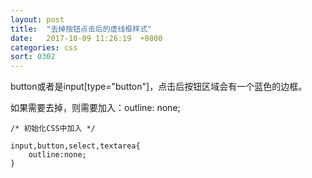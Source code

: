 ```yaml
---
layout: post
title:  "去掉按钮点击后的虚线框样式"
date:   2017-10-09 11:26:19  +0800
categories: css
sort: 0302
---
```


button或者是input[type="button"]，点击后按钮区域会有一个蓝色的边框。

如果需要去掉，则需要加入：outline: none;

```
/* 初始化CSS中加入 */

input,button,select,textarea{
    outline:none;
}
```

